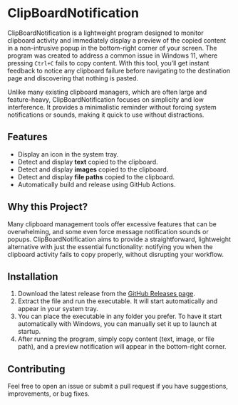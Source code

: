 # ClipBoardNotification

ClipBoardNotification is a lightweight program designed to monitor clipboard activity and immediately display a preview of the copied content in a non-intrusive popup in the bottom-right corner of your screen. The program was created to address a common issue in Windows 11, where pressing `Ctrl+C` fails to copy content. With this tool, you’ll get instant feedback to notice any clipboard failure before navigating to the destination page and discovering that nothing is pasted.

Unlike many existing clipboard managers, which are often large and feature-heavy, ClipBoardNotification focuses on simplicity and low interference. It provides a minimalistic reminder without forcing system notifications or sounds, making it quick to use without distractions.

## Features

- Display an icon in the system tray.
- Detect and display **text** copied to the clipboard.
- Detect and display **images** copied to the clipboard.
- Detect and display **file paths** copied to the clipboard.
- Automatically build and release using GitHub Actions.

## Why this Project?

Many clipboard management tools offer excessive features that can be overwhelming, and some even force message notification sounds or popups. ClipBoardNotification aims to provide a straightforward, lightweight alternative with just the essential functionality: notifying you when the clipboard activity fails to copy properly, without disrupting your workflow.

## Installation

1. Download the latest release from the [GitHub Releases page](https://github.com/Wu-Yijun/ClipBoardNotification/releases/latest).
2. Extract the file and run the executable. It will start automatically and appear in your system tray.
3. You can place the executable in any folder you prefer. To have it start automatically with Windows, you can manually set it up to launch at startup.
4. After running the program, simply copy content (text, image, or file path), and a preview notification will appear in the bottom-right corner.

## Contributing

Feel free to open an issue or submit a pull request if you have suggestions, improvements, or bug fixes.
